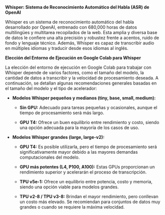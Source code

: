 **Whisper: Sistema de Reconocimiento Automático del Habla (ASR) de OpenAI**

Whisper es un sistema de reconocimiento automático del habla desarrollado por OpenAI, entrenado con 680,000 horas de datos multilingües y multitarea recopilados de la web. Esta amplia y diversa base de datos le confiere una alta precisión y robustez frente a acentos, ruido de fondo y lenguaje técnico. Además, Whisper es capaz de transcribir audio en múltiples idiomas y traducir desde esos idiomas al inglés.

**Elección del Entorno de Ejecución en Google Colab para Whisper**

La elección del entorno de ejecución en Google Colab para trabajar con Whisper depende de varios factores, como el tamaño del modelo, la cantidad de datos a transcribir y la velocidad de procesamiento deseada. A continuación, se detallan algunas recomendaciones generales basadas en el tamaño del modelo y el tipo de acelerador:

- **Modelos Whisper pequeños y medianos (tiny, base, small, medium):**

  - **Sin GPU:** Adecuado para tareas pequeñas y ocasionales, aunque el tiempo de procesamiento será más largo.

  - **GPU T4:** Ofrece un buen equilibrio entre rendimiento y costo, siendo una opción adecuada para la mayoría de los casos de uso.

- **Modelos Whisper grandes (large, large-v2):**

  - **GPU T4:** Es posible utilizarla, pero el tiempo de procesamiento será significativamente mayor debido a las mayores demandas computacionales del modelo.

  - **GPU más potentes (L4, P100, A100):** Estas GPUs proporcionan un rendimiento superior y acelerarán el proceso de transcripción.

  - **TPU v5e-1:** Ofrece un equilibrio entre potencia, costo y memoria, siendo una opción viable para modelos grandes.

  - **TPU v2-8 / TPU v3-8:** Brindan el mayor rendimiento, pero conllevan un costo más elevado. Se recomiendan para conjuntos de datos muy grandes o cuando se requiere la máxima velocidad.
